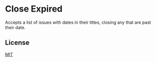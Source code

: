 # Close Expired

Accepts a list of issues with dates in their titles, closing any that are past their date.

## License

[MIT](LICENSE.md)
